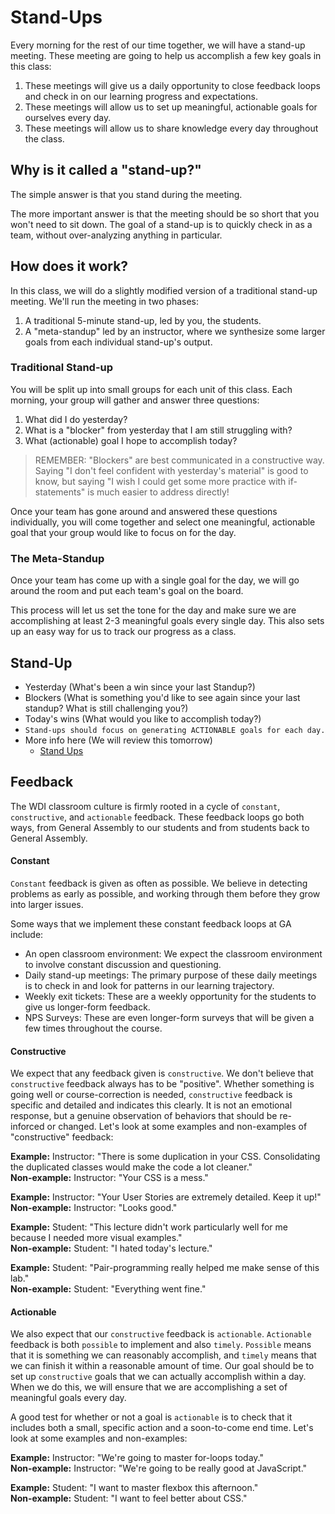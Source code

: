 # Stand-Ups

Every morning for the rest of our time together, we will have a stand-up meeting. These meeting are going to help us accomplish a few key goals in this class:

1. These meetings will give us a daily opportunity to close feedback loops and check in on our learning progress and expectations.
2. These meetings will allow us to set up meaningful, actionable goals for ourselves every day.
3. These meetings will allow us to share knowledge every day throughout the class.

## Why is it called a "stand-up?"

The simple answer is that you stand during the meeting.

The more important answer is that the meeting should be so short that you won't need to sit down. The goal of a stand-up is to quickly check in as a team, without over-analyzing anything in particular.

## How does it work?

In this class, we will do a slightly modified version of a traditional stand-up meeting. We'll run the meeting in two phases: 

1. A traditional 5-minute stand-up, led by you, the students.
2. A "meta-standup" led by an instructor, where we synthesize some larger goals from each individual stand-up's output.

### Traditional Stand-up

You will be split up into small groups for each unit of this class. Each morning, your group will gather and answer three questions:

1. What did I do yesterday?
2. What is a "blocker" from yesterday that I am still struggling with?
3. What (actionable) goal I hope to accomplish today?

> REMEMBER: "Blockers" are best communicated in a constructive way. Saying "I don't feel confident with yesterday's material" is good to know, but saying "I wish I could get some more practice with if-statements" is much easier to address directly!

Once your team has gone around and answered these questions individually, you will come together and select one meaningful, actionable goal that your group would like to focus on for the day.

### The Meta-Standup

Once your team has come up with a single goal for the day, we will go around the room and put each team's goal on the board.

This process will let us set the tone for the day and make sure we are accomplishing at least 2-3 meaningful goals every single day. This also sets up an easy way for us to track our progress as a class.


## Stand-Up

- Yesterday (What's been a win since your last Standup?)
- Blockers (What is something you'd like to see again since your last standup? What is still challenging you?)
- Today's wins (What would you like to accomplish today?)
- `Stand-ups should focus on generating ACTIONABLE goals for each day.`
- More info here (We will review this tomorrow)
  - [Stand Ups](./stand-ups.md)
  
## Feedback

The WDI classroom culture is firmly rooted in a cycle of `constant`, `constructive`, and `actionable` feedback. These feedback loops go both ways, from General Assembly to our students and from students back to General Assembly.

#### Constant

`Constant` feedback is given as often as possible. We believe in detecting problems as early as possible, and working through them before they grow into larger issues.

Some ways that we implement these constant feedback loops at GA include:

- An open classroom environment: We expect the classroom environment to involve constant discussion and questioning. 
- Daily stand-up meetings: The primary purpose of these daily meetings is to check in and look for patterns in our learning trajectory. 
- Weekly exit tickets: These are a weekly opportunity for the students to give us longer-form feedback.
- NPS Surveys: These are even longer-form surveys that will be given a few times throughout the course.

#### Constructive

We expect that any feedback given is `constructive`. We don't believe that `constructive` feedback always has to be "positive". Whether something is going well or course-correction is needed, `constructive` feedback is specific and detailed and indicates this clearly. It is not an emotional response, but a genuine observation of behaviors that should be re-inforced or changed. Let's look at some examples and non-examples of "constructive" feedback:

  **Example:** Instructor: "There is some duplication in your CSS. Consolidating the duplicated classes would make the code a lot cleaner."  
  **Non-example:** Instructor: "Your CSS is a mess."  

  **Example:** Instructor: "Your User Stories are extremely detailed. Keep it up!"  
  **Non-example:** Instructor: "Looks good."  

  **Example:** Student: "This lecture didn't work particularly well for me because I needed more visual examples."  
  **Non-example:** Student: "I hated today's lecture."  
  
  **Example:** Student: "Pair-programming really helped me make sense of this lab."    
  **Non-example:** Student: "Everything went fine."  
  
#### Actionable

We also expect that our `constructive` feedback is `actionable`. `Actionable` feedback is both `possible` to implement and also `timely`. `Possible` means that it is something we can reasonably accomplish, and `timely` means that we can finish it within a reasonable amount of time. Our goal should be to set up `constructive` goals that we can actually accomplish within a day. When we do this, we will ensure that we are accomplishing a set of meaningful goals every day. 

A good test for whether or not a goal is `actionable` is to check that it includes both a small, specific action and a soon-to-come end time. Let's look at some examples and non-examples:

  **Example:** Instructor: "We're going to master for-loops today."  
  **Non-example:** Instructor: "We're going to be really good at JavaScript."   

  **Example:** Student: "I want to master flexbox this afternoon."  
  **Non-example:** Student: "I want to feel better about CSS."  
